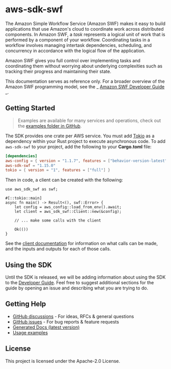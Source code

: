 # aws-sdk-swf

The Amazon Simple Workflow Service (Amazon SWF) makes it easy to build applications that use Amazon's cloud to coordinate work across distributed components. In Amazon SWF, a _task_ represents a logical unit of work that is performed by a component of your workflow. Coordinating tasks in a workflow involves managing intertask dependencies, scheduling, and concurrency in accordance with the logical flow of the application.

Amazon SWF gives you full control over implementing tasks and coordinating them without worrying about underlying complexities such as tracking their progress and maintaining their state.

This documentation serves as reference only. For a broader overview of the Amazon SWF programming model, see the _ [Amazon SWF Developer Guide](https://docs.aws.amazon.com/amazonswf/latest/developerguide/) _.

## Getting Started

> Examples are available for many services and operations, check out the
> [examples folder in GitHub](https://github.com/awslabs/aws-sdk-rust/tree/main/examples).

The SDK provides one crate per AWS service. You must add [Tokio](https://crates.io/crates/tokio)
as a dependency within your Rust project to execute asynchronous code. To add `aws-sdk-swf` to
your project, add the following to your **Cargo.toml** file:

```toml
[dependencies]
aws-config = { version = "1.1.7", features = ["behavior-version-latest"] }
aws-sdk-swf = "1.15.0"
tokio = { version = "1", features = ["full"] }
```

Then in code, a client can be created with the following:

```rust,no_run
use aws_sdk_swf as swf;

#[::tokio::main]
async fn main() -> Result<(), swf::Error> {
    let config = aws_config::load_from_env().await;
    let client = aws_sdk_swf::Client::new(&config);

    // ... make some calls with the client

    Ok(())
}
```

See the [client documentation](https://docs.rs/aws-sdk-swf/latest/aws_sdk_swf/client/struct.Client.html)
for information on what calls can be made, and the inputs and outputs for each of those calls.

## Using the SDK

Until the SDK is released, we will be adding information about using the SDK to the
[Developer Guide](https://docs.aws.amazon.com/sdk-for-rust/latest/dg/welcome.html). Feel free to suggest
additional sections for the guide by opening an issue and describing what you are trying to do.

## Getting Help

* [GitHub discussions](https://github.com/awslabs/aws-sdk-rust/discussions) - For ideas, RFCs & general questions
* [GitHub issues](https://github.com/awslabs/aws-sdk-rust/issues/new/choose) - For bug reports & feature requests
* [Generated Docs (latest version)](https://awslabs.github.io/aws-sdk-rust/)
* [Usage examples](https://github.com/awslabs/aws-sdk-rust/tree/main/examples)

## License

This project is licensed under the Apache-2.0 License.


